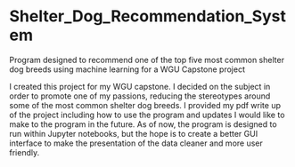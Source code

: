 # Shelter_Dog_Recommendation_System
Program designed to recommend one of the top five most common shelter dog breeds using machine learning for a WGU Capstone project

I created this project for my WGU capstone. I decided on the subject in order to promote one of my passions, reducing the stereotypes around some of the most common 
shelter dog breeds. I provided my pdf write up of the project including how to use the program and updates I would like to make to the program in the future. As of now, 
the program is designed to run within Jupyter notebooks, but the hope is to create a better GUI interface to make the presentation of the data cleaner and more
user friendly.
